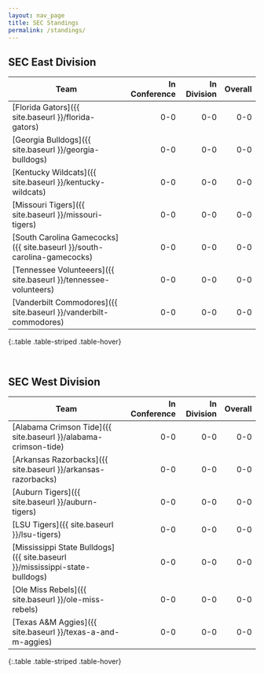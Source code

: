 ```yaml
---
layout: nav_page
title: SEC Standings
permalink: /standings/
---
```


## SEC East Division

| Team | In Conference | In Division | Overall |
|---|---:|---:|---:|
|[Florida Gators]({{ site.baseurl }}/florida-gators)                       |0-0|0-0|0-0|
|[Georgia Bulldogs]({{ site.baseurl }}/georgia-bulldogs)                   |0-0|0-0|0-0|
|[Kentucky Wildcats]({{ site.baseurl }}/kentucky-wildcats)                 |0-0|0-0|0-0|
|[Missouri Tigers]({{ site.baseurl }}/missouri-tigers)                     |0-0|0-0|0-0|
|[South Carolina Gamecocks]({{ site.baseurl }}/south-carolina-gamecocks)   |0-0|0-0|0-0|
|[Tennessee Volunteeers]({{ site.baseurl }}/tennessee-volunteers)          |0-0|0-0|0-0|
|[Vanderbilt Commodores]({{ site.baseurl }}/vanderbilt-commodores)         |0-0|0-0|0-0|
{:.table .table-striped .table-hover}

<br />

## SEC West Division

| Team | In Conference | In Division | Overall |
|---|---:|---:|---:|
|[Alabama Crimson Tide]({{ site.baseurl }}/alabama-crimson-tide)            |0-0|0-0|0-0|
|[Arkansas Razorbacks]({{ site.baseurl }}/arkansas-razorbacks)              |0-0|0-0|0-0|
|[Auburn Tigers]({{ site.baseurl }}/auburn-tigers)                          |0-0|0-0|0-0|
|[LSU Tigers]({{ site.baseurl }}/lsu-tigers)                                |0-0|0-0|0-0|
|[Mississippi State Bulldogs]({{ site.baseurl }}/mississippi-state-bulldogs)|0-0|0-0|0-0|
|[Ole Miss Rebels]({{ site.baseurl }}/ole-miss-rebels)                      |0-0|0-0|0-0|
|[Texas A&M Aggies]({{ site.baseurl }}/texas-a-and-m-aggies)                |0-0|0-0|0-0|
{:.table .table-striped .table-hover}
